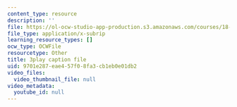 ```yaml
---
content_type: resource
description: ''
file: https://ol-ocw-studio-app-production.s3.amazonaws.com/courses/18-03sc-differential-equations-fall-2011/9701e287eae457f08fa3cb1eb0e01db2_fkGAF5jHjdY.vtt
file_type: application/x-subrip
learning_resource_types: []
ocw_type: OCWFile
resourcetype: Other
title: 3play caption file
uid: 9701e287-eae4-57f0-8fa3-cb1eb0e01db2
video_files:
  video_thumbnail_file: null
video_metadata:
  youtube_id: null
---
```

